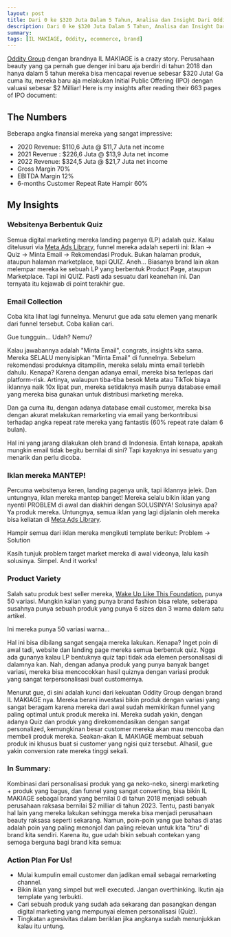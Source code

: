 ```yaml
---
layout: post
title: Dari 0 ke $320 Juta Dalam 5 Tahun, Analisa dan Insight Dari Oddity Group (IL MAKIAGE)
description: Dari 0 ke $320 Juta Dalam 5 Tahun, Analisa dan Insight Dari Oddity Group (IL MAKIAGE)
summary:
tags: [IL MAKIAGE, Oddity, ecommerce, brand]
---
```

[Oddity Group](https://oddity.com/) dengan brandnya IL MAKIAGE is a crazy story. Perusahaan beauty yang ga pernah gue denger ini baru aja berdiri di tahun 2018 dan hanya dalam 5 tahun mereka bisa mencapai revenue sebesar $320 Juta! Ga cuma itu, mereka baru aja melakukan Initial Public Offering (IPO) dengan valuasi sebesar $2 Milliar! Here is my insights after reading their 663 pages of IPO document:

## The Numbers 
Beberapa angka finansial mereka yang sangat impressive:
- 2020 Revenue: $110,6 Juta @ $11,7 Juta net income
- 2021 Revenue : $226,6 Juta @ $13,9 Juta net income
- 2022 Revenue: $324,5 Juta @ $21,7 Juta net income
- Gross Margin 70%
- EBITDA Margin 12%
- 6-months Customer Repeat Rate Hampir 60%

## My Insights
### Websitenya Berbentuk Quiz
Semua digital marketing mereka landing pagenya (LP) adalah quiz. Kalau ditelusuri via [Meta Ads Library](https://www.facebook.com/ads/library/?active_status=all&ad_type=all&country=ALL&view_all_page_id=1270817949729510&sort_data[direction]=desc&sort_data[mode]=relevancy_monthly_grouped&search_type=page&media_type=all), funnel mereka adalah seperti ini: Iklan → Quiz → Minta Email → Rekomendasi Produk. Bukan halaman produk, ataupun halaman marketplace, tapi QUIZ. Aneh... Biasanya brand lain akan melempar mereka ke sebuah LP yang berbentuk Product Page, ataupun Marketplace. Tapi ini QUIZ. Pasti ada sesuatu dari keanehan ini. Dan ternyata itu kejawab di point terakhir gue.

### Email Collection
Coba kita lihat lagi funnelnya. Menurut gue ada satu elemen yang menarik dari funnel tersebut. Coba kalian cari. 

Gue tungguin... 
Udah? Nemu?

Kalau jawabannya adalah "Minta Email", congrats, insights kita sama. Mereka SELALU menyisipkan "Minta Email" di funnelnya. Sebelum rekomendasi produknya ditampilin, mereka selalu minta email terlebih dahulu. Kenapa? Karena dengan adanya email, mereka bisa terlepas dari platform-risk. Artinya, walaupun tiba-tiba besok Meta atau TikTok biaya iklannya naik 10x lipat pun, mereka setidaknya masih punya database email yang mereka bisa gunakan untuk distribusi marketing mereka. 

Dan ga cuma itu, dengan adanya database email customer, mereka bisa dengan akurat melakukan remarketing via email yang berkontribusi terhadap angka repeat rate mereka yang fantastis (60% repeat rate dalam 6 bulan).

Hal ini yang jarang dilakukan oleh brand di Indonesia. Entah kenapa, apakah mungkin email tidak begitu bernilai di sini? Tapi kayaknya ini sesuatu yang menarik dan perlu dicoba. 

### Iklan mereka MANTEP! 
Percuma websitenya keren, landing pagenya unik, tapi iklannya jelek. Dan untungnya, iklan mereka mantep banget! Mereka selalu bikin iklan yang nyentil PROBLEM di awal dan diakhiri dengan SOLUSINYA! Solusinya apa? Ya produk mereka. Untungnya, semua iklan yang lagi dijalanin oleh mereka bisa keliatan di [Meta Ads Library](https://www.facebook.com/ads/library/?active_status=all&ad_type=all&country=ALL&view_all_page_id=1270817949729510&sort_data[direction]=desc&sort_data[mode]=relevancy_monthly_grouped&search_type=page&media_type=all). 

Hampir semua dari iklan mereka mengikuti template berikut: Problem -> Solution

Kasih tunjuk problem target market mereka di awal videonya, lalu kasih solusinya. Simpel. And it works!

### Product Variety 
Salah satu produk best seller mereka, [Wake Up Like This Foundation](https://www.ilmakiage.com/shop-all/featured-products/212-66010-woke-up-like-this), punya 50 variasi. Mungkin kalian yang punya brand fashion bisa relate, seberapa susahnya punya sebuah produk yang punya 6 sizes dan 3 warna dalam satu artikel.

Ini mereka punya 50 variasi warna... 

Hal ini bisa dibilang sangat sengaja mereka lakukan. Kenapa? Inget poin di awal tadi, website dan landing page mereka semua berbentuk quiz. Ngga ada gunanya kalau LP bentuknya quiz tapi tidak ada elemen personalisasi di dalamnya kan. Nah, dengan adanya produk yang punya banyak banget variasi, mereka bisa mencocokkan hasil quiznya dengan variasi produk yang sangat terpersonalisasi buat customernya.

Menurut gue, di sini adalah kunci dari kekuatan Oddity Group dengan brand IL MAKIAGE nya. Mereka berani investasi bikin produk dengan variasi yang sangat beragam karena mereka dari awal sudah memikirikan funnel yang paling optimal untuk produk mereka ini. Mereka sudah yakin, dengan adanya Quiz dan produk yang direkomendasikan dengan sangat personalized, kemungkinan besar customer mereka akan mau mencoba dan membeli produk mereka. Seakan-akan IL MAKIAGE membuat sebuah produk ini khusus buat si customer yang ngisi quiz tersebut. Alhasil, gue yakin conversion rate mereka tinggi sekali.

### In Summary:
Kombinasi dari personalisasi produk yang ga neko-neko, sinergi marketing + produk yang bagus, dan funnel yang sangat converting, bisa bikin IL MAKIAGE sebagai brand yang bernilai 0 di tahun 2018 menjadi sebuah perusahaan raksasa bernilai $2 milliar di tahun 2023. Tentu, pasti banyak hal lain yang mereka lakukan sehingga mereka bisa menjadi perusahaan beauty raksasa seperti sekarang. Namun, poin-poin yang gue bahas di atas adalah poin yang paling menonjol dan paling relevan untuk kita "tiru" di brand kita sendiri. Karena itu, gue udah bikin sebuah contekan yang semoga berguna bagi brand kita semua:

### Action Plan For Us!
   - Mulai kumpulin email customer dan jadikan email sebagai remarketing channel.
   - Bikin iklan yang simpel but well executed. Jangan overthinking. Ikutin aja template yang terbukti.
   - Cari sebuah produk yang sudah ada sekarang dan pasangkan dengan digital marketing yang mempunyai elemen personalisasi (Quiz).
   - Tingkatan agresivitas dalam beriklan jika angkanya sudah menunjukkan kalau itu untung.
